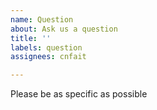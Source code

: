 ```yaml
---
name: Question
about: Ask us a question
title: ''
labels: question
assignees: cnfait

---
```


Please be as specific as possible
